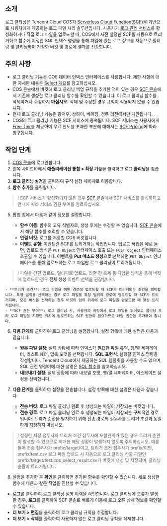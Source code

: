 ## 소개

로그 클리닝은 Tencent Cloud COS가 [Serverless Cloud Function(SCF)](https://www.tencentcloud.com/document/product/583)을 기반으로 사용자에게 제공하는 로그 파일 처리 솔루션입니다. 사용자가 [로그 관리 서비스](https://intl.cloud.tencent.com/document/product/436/16920)를 활성화하거나 직접 로그 파일을 업로드할 때, COS에서 사전 설정한 SCF를 자동으로 트리거하고 함수에 지정한 SQL 인덱스 명령을 통해 파일에 있는 로그 정보를 자동으로 필터링 및 클리닝하며 지정한 버킷 및 경로에 결과를 전송합니다.

## 주의 사항

- 로그 클리닝 기능은 COS 데이터 인덱스 인터페이스를 사용합니다. 제한 사항에 대한 자세한 내용은 [Select 개요](https://intl.cloud.tencent.com/document/product/436/32472)를 참고하십시오.
- COS 콘솔에서 버킷에 로그 클리닝 백업 규칙을 추가한 적이 있는 경우 [SCF 콘솔](https://console.cloud.tencent.com/scf/list?rid=1&ns=default)에서 기존에 생성한 로그 클리닝 함수를 확인할 수 있습니다. 이 로그 클리닝 함수를 삭제하거나 수정하지 **마십시오.** 삭제 및 수정할 경우 규칙이 적용되지 않을 수 있습니다.
- 현재 로그 클리닝 기능은 광저우, 상하이, 베이징, 청두 리전에서만 지원됩니다.
- COS의 로그 클리닝 기능은 SCF 서비스에 종속됩니다. SCF 서비스는 사용자에게 [Free Tier](https://intl.cloud.tencent.com/document/product/583/12282)를 제공하며 무료 한도를 초과한 부분에 대해서는 [SCF Pricing](https://intl.cloud.tencent.com/document/product/583/12281)에 따라 청구됩니다.

## 작업 단계

1. [COS 콘솔](https://console.cloud.tencent.com/cos5)에 로그인합니다.
2. 왼쪽 사이드바에서 **애플리케이션 통합 > 확장 기능**을 클릭하고 **로그 클리닝**을 찾습니다.
3. **로그 클리닝 설정**을 클릭하여 규칙 설정 페이지로 이동합니다.
4. **함수 추가**를 클릭합니다.
>! SCF 서비스가 활성화되지 않은 경우 [SCF 콘솔](https://console.cloud.tencent.com/scf)에서 SCF 서비스를 활성화하고 안내에 따라 서비스 권한 부여를 완료하십시오.
> 
5. 팝업 창에서 다음과 같이 정보를 설정합니다.

	- **함수 이름**: 함수의 고유 식별자로, 생성 후에는 수정할 수 없습니다. [SCF 콘솔](https://console.cloud.tencent.com/scf/list?rid=1&ns=default)에서 해당 함수를 조회할 수 있습니다.
	- **연결 버킷**: 로그를 저장할 COS 버킷입니다.
	- **이벤트 유형**: 이벤트란 SCF를 트리거하는 작업입니다. 업로드 작업을 예로 들면, 업로드 방식은 `PUT Object` 인터페이스 호출 또는 `POST Object` 인터페이스 호출일 수 있습니다. 이벤트를 **Put 메소드 생성**으로 선택하면 `PUT Object` 인터페이스를 통해 업로드하는 로그 파일만 로그 클리닝이 트리거됩니다.
>! 파일을 간편 업로드, 멀티파트 업로드, 리전 간 복제 등 다양한 방식을 통해 버킷에 업로드한 경우 **전체 생성** 이벤트 선택을 권장합니다.
>
	- **트리거 조건**: 로그 파일을 어떤 경로에 업로드할 때 SCF가 트리거되는 조건을 의미합니다. 특정 범위를 선택하는 경우 로그 파일을 특정 범위의 경로에 업로드할 때 SCF가 트리거되며, 모든 버킷을 선택하는 경우 버킷의 임의 위치에 로그 파일을 업로드할 때 항상 트리거됩니다.
	- **SCF 권한 부여**: 로그 클리닝 시, 사용자의 버킷에서 로그 파일을 읽어오고 클리닝 후의 로그 파일을 지정한 위치에 업로드하는 SCF 권한이 필요하므로 해당 권한을 추가해야 합니다.
6. **다음 단계**를 클릭하여 로그 클리닝을 설정합니다. 설정 항목에 대한 설명은 다음과 같습니다.

	- **원본 파일 설정**: 실제 상황에 따라 인덱스가 필요한 파일 유형, 행/열 세퍼레이터, 리스트 헤더, 압축 포맷을 선택합니다.
	**SQL 표현식**: 실행할 인덱스 명령을 작성합니다. Tencent Cloud에서 제공하는 SQL 템플릿을 사용할 수도 있으며, SQL 관련 명령어에 대한 설명은 [SQL 함수](https://intl.cloud.tencent.com/document/product/436/32474)를 참고하십시오.
	- **내보내기 설정**: 실제 상황에 따라 내보낼 포맷, 행/열 세퍼레이터, 이스케이프 설정을 선택합니다.
7. **다음 단계**를 클릭하여 설정을 전송합니다. 설정 항목에 대한 설명은 다음과 같습니다.

	- **전송 버킷**: 로그 파일 클리닝 완료 후 생성되는 파일이 저장되는 버킷입니다.
	- **전송 경로**: 로그 파일 클리닝 완료 후 생성되는 파일이 저장되는 구체적인 경로입니다. 트리거 순환을 방지하기 위해 전송 경로의 접두사를 트리거 조건과 동일하게 지정하지 마십시오.
>! 설정한 저장 접두사와 트리거 조건 접두사에 포함관계가 있는 경우 트리거 순환이 발생할 수 있으므로 최대한 해당 상황이 발생하지 않도록 주의하십시오. 예를 들어 전송 접두사가 prefix/target/이고, 트리거 조건 접두사가 prefix/이면, prefix/test.csv 로그 파일 업로드 시 자동으로 로그 클리닝 산출 파일인 prefix/target/test.cos_select_result.csv가 버킷에 생성 및 저장되며, 클리닝 순환이 트리거됩니다.
> 
8. 설정을 추가한 후 **확인**을 클릭하면 추가된 함수를 확인할 수 있습니다.
새로 생성한 함수에 다음과 같은 작업을 진행할 수 있습니다.
 - **로그**를 클릭하여 로그 클리닝 실행 이력을 확인합니다. 로그 클리닝에 오류가 발생한 경우, **로그**를 클릭하여 SCF 콘솔로 빠르게 이동해 로그 오류 상세 정보를 확인할 수 있습니다.
 - **더 보기 > 편집**을 클릭하여 로그 클리닝 규칙을 수정합니다.
 - **더 보기 > 삭제**를 클릭하여 사용하지 않는 로그 클리닝 규칙을 삭제합니다.

